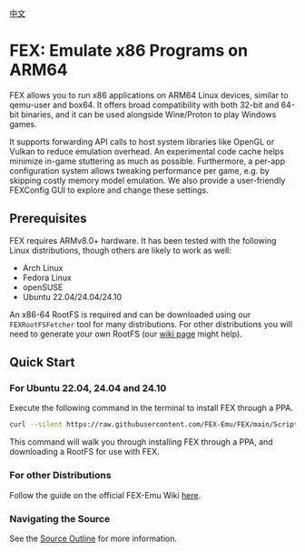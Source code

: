 [中文](https://github.com/FEX-Emu/FEX/blob/main/docs/Readme_CN.md)
# FEX: Emulate x86 Programs on ARM64
FEX allows you to run x86 applications on ARM64 Linux devices, similar to qemu-user and box64.
It offers broad compatibility with both 32-bit and 64-bit binaries, and it can be used alongside Wine/Proton to play Windows games.

It supports forwarding API calls to host system libraries like OpenGL or Vulkan to reduce emulation overhead.
An experimental code cache helps minimize in-game stuttering as much as possible.
Furthermore, a per-app configuration system allows tweaking performance per game, e.g. by skipping costly memory model emulation.
We also provide a user-friendly FEXConfig GUI to explore and change these settings.

## Prerequisites
FEX requires ARMv8.0+ hardware. It has been tested with the following Linux distributions, though others are likely to work as well:

- Arch Linux
- Fedora Linux
- openSUSE
- Ubuntu 22.04/24.04/24.10

An x86-64 RootFS is required and can be downloaded using our `FEXRootFSFetcher` tool for many distributions.
For other distributions you will need to generate your own RootFS (our [wiki page](https://wiki.fex-emu.com/index.php/Development:Setting_up_RootFS) might help).

## Quick Start
### For Ubuntu 22.04, 24.04 and 24.10
Execute the following command in the terminal to install FEX through a PPA.

```sh
curl --silent https://raw.githubusercontent.com/FEX-Emu/FEX/main/Scripts/InstallFEX.py | python3
```

This command will walk you through installing FEX through a PPA, and downloading a RootFS for use with FEX.

### For other Distributions
Follow the guide on the official FEX-Emu Wiki [here](https://wiki.fex-emu.com/index.php/Development:Setting_up_FEX).

### Navigating the Source
See the [Source Outline](docs/SourceOutline.md) for more information.
